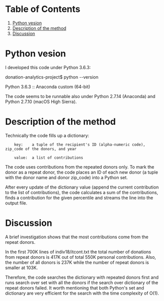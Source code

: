 # Table of Contents
1. [Python vesion](README.md#Pyhon-version)
2. [Description of the method](README.md#Description-of-the-method)
2. [Discussion](README.md#Discussion)
                
# Python vesion

I developed this code under Python 3.6.3:

donation-analytics-project$ python --version

Python 3.6.3 :: Anaconda custom (64-bit)

The code seems to be runnable also under Python 2.7.14 (Anaconda) and Python 2.7.10 (macOS High Sierra).

# Description of the method

Technically the code fills up a dictionary:

        key:    a tuple of the recipient's ID (alpha-numeric code), zip_code of the donors, and year
        
        value:  a list of contributions

The code uses contributions from the repeated donors only. To mark the donor as a repeat donor, the code places an ID of each new donor (a tuple with the donor name and donor zip\_code) into a Python set. 

After every update of the dictionary value (append the current contribution to the list of contributions), the code calculates a sum of the contributions, finds a contribution for the given percentile and streams the line into the output file.

# Discussion

A brief investigation shows that the most contributions come from the repeat donors.

In the first 700K lines of indiv18/itcont.txt the total number of donations from repeat donors is 417K out of total 550K personal contributions.
Also, the number of all donors is 237K while the number of repeat donors is smaller at 103K.

Therefore, the code searches the dictionary with repeated donors first and runs search over set with all the donors if the search over dictionary of the repeat donors failed. It worth mentioning that both Python's set and dictionary are very efficient for the search with the time complexity of O(1).

